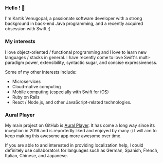 ### Hello ! 👋

I'm Kartik Venugopal, a passionate software developer with a strong background in back-end Java programming, and a recently acquired obsession with Swift :)

### My interests ###

I love object-oriented / functional programming and I love to learn new languages / stacks in general. I have recently come to love Swift's multi-paradigm power, extensibility, syntactic sugar, and concise expressiveness.

Some of my other interests include:
- Microservices
- Cloud-native computing
- Mobile computing (especially with Swift for iOS)
- Ruby on Rails
- React / Node.js, and other JavaScript-related technologies. 

### Aural Player ###

My main project on GitHub is [Aural Player](https://github.com/kartik-venugopal/aural-player). It has come a long way since its inception in 2016 and is reportedly liked and enjoyed by many :) I will aim to keep making this awesome app more awesome over time.

If you are able to and interested in providing localization help, I could definitely use collaborators for languages such as German, Spanish, French, Italian, Chinese, and Japanese.

<!--
**maculateConception/maculateConception** is a ✨ _special_ ✨ repository because its `README.md` (this file) appears on your GitHub profile.

Here are some ideas to get you started:

- 🔭 I’m currently working on ...
- 🌱 I’m currently learning ...
- 👯 I’m looking to collaborate on ...
- 🤔 I’m looking for help with ...
- 💬 Ask me about ...
- 📫 How to reach me: ...
- 😄 Pronouns: ...
- ⚡ Fun fact: ...
-->
